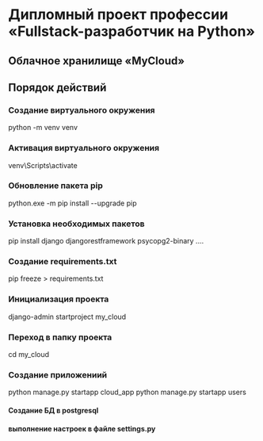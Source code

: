 # Дипломный проект профессии «Fullstack-разработчик на Python»

## Облачное хранилище «MyCloud»

## Порядок действий
### Создание виртуального окружения
python -m venv venv

### Активация виртуального окружения
venv\Scripts\activate

### Обновление пакета pip
python.exe -m pip install --upgrade pip

### Установка необходимых пакетов
pip install django djangorestframework psycopg2-binary ....

### Создание requirements.txt
pip freeze > requirements.txt

### Инициализация проекта
django-admin startproject my_cloud

### Переход в папку проекта
cd my_cloud

### Создание приложениий
python manage.py startapp cloud_app
python manage.py startapp users

#### Создание БД в postgresql
#### выполнение настроек в файле settings.py

